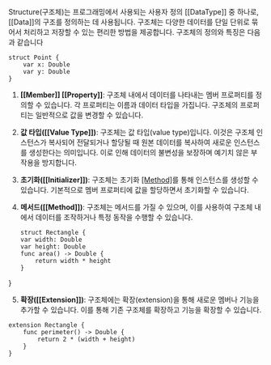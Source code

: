   
Structure(구조체)는 프로그래밍에서 사용되는 사용자 정의 [[DataType]] 중 하나로, [[Data]]의 구조를 정의하는 데 사용됩니다. 구조체는 다양한 데이터를 단일 단위로 묶어서 처리하고 저장할 수 있는 편리한 방법을 제공합니다. 구조체의 정의와 특징은 다음과 같습니다

```
struct Point {
    var x: Double
    var y: Double
}

```
1. **[[Member]] [[Property]]**: 구조체 내에서 데이터를 나타내는 멤버 프로퍼티를 정의할 수 있습니다. 각 프로퍼티는 이름과 데이터 타입을 가집니다. 구조체의 프로퍼티는 일반적으로 값을 변경할 수 있습니다.
    
2. **값 타입([[Value Type]])**: 구조체는 값 타입(value type)입니다. 이것은 구조체 인스턴스가 복사되어 전달되거나 할당될 때 원본 데이터를 복사하여 새로운 인스턴스를 생성한다는 의미입니다. 이로 인해 데이터의 불변성을 보장하며 예기치 않은 부작용을 방지합니다.
    
3. **초기화([[Initializer]])**: 구조체는 초기화 [[Method]]([[Initializer]])를 통해 인스턴스를 생성할 수 있습니다. 기본적으로 멤버 프로퍼티에 값을 할당하면서 초기화할 수 있습니다.
4. **메서드([[Method]])**: 구조체는 메서드를 가질 수 있으며, 이를 사용하여 구조체 내에서 데이터를 조작하거나 특정 동작을 수행할 수 있습니다.
	```
	struct Rectangle {
    var width: Double
    var height: Double
    func area() -> Double {
        return width * height
    }
}

5. **확장([[Extension]])**: 구조체에는 확장(extension)을 통해 새로운 멤버나 기능을 추가할 수 있습니다. 이를 통해 기존 구조체를 확장하고 기능을 확장할 수 있습니다.
```
extension Rectangle {
    func perimeter() -> Double {
        return 2 * (width + height)
    }
}
```

